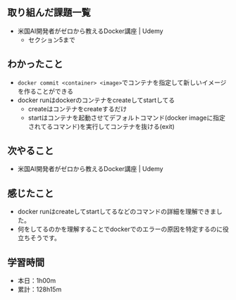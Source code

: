 ## 取り組んだ課題一覧
- 米国AI開発者がゼロから教えるDocker講座 | Udemy
  - セクション5まで
## わかったこと
- `docker commit <container> <image>`でコンテナを指定して新しいイメージを作ることができる
- docker runはdockerのコンテナをcreateしてstartしてる
  - createはコンテナをcreateするだけ
  - startはコンテナを起動させてデフォルトコマンド(docker imageに指定されてるコマンド)を実行してコンテナを抜ける(exit)
## 次やること
- 米国AI開発者がゼロから教えるDocker講座 | Udemy
## 感じたこと
- docker runはcreateしてstartしてるなどのコマンドの詳細を理解できました。
- 何をしてるのかを理解することでdockerでのエラーの原因を特定するのに役立ちそうです。
## 学習時間
- 本日：1h00m
- 累計：128h15m
